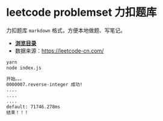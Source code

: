 # leetcode problemset 力扣题库

力扣题库 `markdown` 格式，方便本地做题、写笔记。

- [**浏览目录**](./directory.md)
- 数据来源：https://leetcode-cn.com/

```sh
yarn
node index.js

开始。。。
0000007.reverse-integer 成功!
....
....
....
default: 71746.278ms
结束！！！
```
